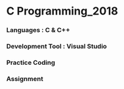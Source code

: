 # C Programming_2018

### Languages : C & C++
### Development Tool : Visual Studio
### Practice Coding
### Assignment

